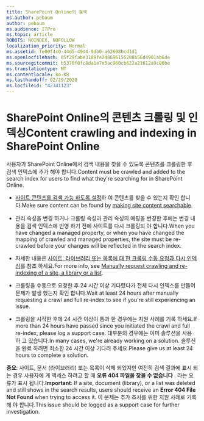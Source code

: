 ```yaml
---
title: SharePoint Online의 검색
ms.author: pebaum
author: pebaum
ms.audience: ITPro
ms.topic: article
ROBOTS: NOINDEX, NOFOLLOW
localization_priority: Normal
ms.assetid: fe00f4c0-44d5-49d4-9db0-a62698bcd1d1
ms.openlocfilehash: 85f29fabe3189fe248696155208b56d4901ab6de
ms.sourcegitcommit: b5370f0fc8da1e7e5ac960cb622a21612a9c86be
ms.translationtype: MT
ms.contentlocale: ko-KR
ms.lasthandoff: 02/29/2020
ms.locfileid: "42341123"
---
```

# <a name="content-crawling-and-indexing-in-sharepoint-online"></a><span data-ttu-id="0797c-102">SharePoint Online의 콘텐츠 크롤링 및 인덱싱</span><span class="sxs-lookup"><span data-stu-id="0797c-102">Content crawling and indexing in SharePoint Online</span></span>

<span data-ttu-id="0797c-103">사용자가 SharePoint Online에서 검색 내용을 찾을 수 있도록 콘텐츠를 크롤링한 후 검색 인덱스에 추가 해야 합니다.</span><span class="sxs-lookup"><span data-stu-id="0797c-103">Content must be crawled and added to the search index for users to find what they're searching for in SharePoint Online.</span></span>

- <span data-ttu-id="0797c-104">[사이트 콘텐츠를 검색 가능 하도록 설정](https://docs.microsoft.com/sharepoint/make-site-content-searchable)하 여 콘텐츠를 찾을 수 있는지 확인 합니다.</span><span class="sxs-lookup"><span data-stu-id="0797c-104">Make sure content can be found by [making site content searchable](https://docs.microsoft.com/sharepoint/make-site-content-searchable).</span></span>

- <span data-ttu-id="0797c-105">관리 속성을 변경 하거나 크롤링 속성과 관리 속성의 매핑을 변경한 후에는 변경 내용을 검색 인덱스에 반영 하기 전에 사이트를 다시 크롤링되 야 합니다.</span><span class="sxs-lookup"><span data-stu-id="0797c-105">When you have changed a managed property, or when you have changed the mapping of crawled and managed properties, the site must be re-crawled before your changes will be reflected in the search index.</span></span>

- <span data-ttu-id="0797c-106">자세한 내용은 [사이트, 라이브러리 또는 목록에 대 한 크롤링 수동 요청과 다시 인덱싱](https://docs.microsoft.com/sharepoint/crawl-site-content)를 참조 하세요.</span><span class="sxs-lookup"><span data-stu-id="0797c-106">For more info, see [Manually request crawling and re-indexing of a site, a library or a list](https://docs.microsoft.com/sharepoint/crawl-site-content).</span></span>

- <span data-ttu-id="0797c-107">크롤링을 수동으로 요청한 후 24 시간 이상 기다렸다가 전체 다시 인덱스를 만들어 문제가 발생 했는지 확인 합니다.</span><span class="sxs-lookup"><span data-stu-id="0797c-107">Wait at least 24 hours after manually requesting a crawl and full re-index to see if you're still experiencing an issue.</span></span>

- <span data-ttu-id="0797c-108">크롤링을 시작한 후에 24 시간 이상이 통과 한 경우에는 지원 사례를 기록 하세요.</span><span class="sxs-lookup"><span data-stu-id="0797c-108">If more than 24 hours have passed since you initiated the crawl and full re-index, please log a support case.</span></span> <span data-ttu-id="0797c-109">대부분의 경우에는 이미 솔루션을 사용 하 고 있습니다.</span><span class="sxs-lookup"><span data-stu-id="0797c-109">In many cases, we're already working on a solution.</span></span> <span data-ttu-id="0797c-110">솔루션을 완료 하려면 최소한 24 시간 이상 기다려 주세요.</span><span class="sxs-lookup"><span data-stu-id="0797c-110">Please give us at least 24 hours to complete a solution.</span></span>

<span data-ttu-id="0797c-111">**중요**: 사이트, 문서 (라이브러리) 또는 목록이 삭제 되었지만 여전히 검색 결과에 표시 되는 경우 사용자에 게 액세스 하려고 할 때 **오류 404 파일을 찾을 수 없습니다** . 라는 오류가 표시 됩니다.</span><span class="sxs-lookup"><span data-stu-id="0797c-111">**Important**: If a site, document (library), or a list was deleted and still shows in the search results, users should receive an **Error 404 File Not Found** when trying to access it.</span></span> <span data-ttu-id="0797c-112">이 문제는 추가 조사를 위한 지원 사례로 기록해 야 합니다.</span><span class="sxs-lookup"><span data-stu-id="0797c-112">This issue should be logged as a support case for further investigation.</span></span>



